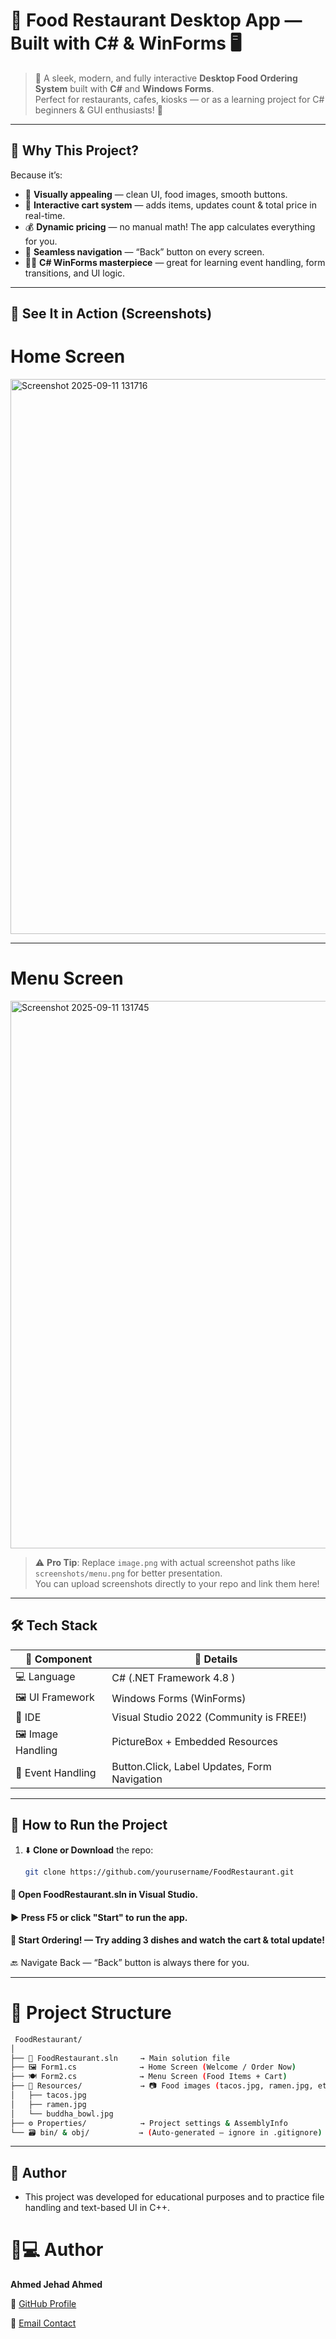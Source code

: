 # 🍔 Food Restaurant Desktop App — Built with C# & WinForms 🖥️

> 🚀 A sleek, modern, and fully interactive **Desktop Food Ordering System** built with **C#** and **Windows Forms**.  
> Perfect for restaurants, cafes, kiosks — or as a learning project for C# beginners & GUI enthusiasts! 🎯

---

## 🌟 Why This Project?

Because it’s:
- 🎨 **Visually appealing** — clean UI, food images, smooth buttons.
- 🛒 **Interactive cart system** — adds items, updates count & total price in real-time.
- 💰 **Dynamic pricing** — no manual math! The app calculates everything for you.
- 🔄 **Seamless navigation** — “Back” button on every screen.
- 🧑‍💻 **C# WinForms masterpiece** — great for learning event handling, form transitions, and UI logic.

---

## 🎥 See It in Action (Screenshots)



# Home Screen
<img width="1534" height="888" alt="Screenshot 2025-09-11 131716" src="https://github.com/user-attachments/assets/a06547d9-3d0f-4dec-b510-6a370f90215b" />

---

# Menu Screen
<img width="1515" height="876" alt="Screenshot 2025-09-11 131745" src="https://github.com/user-attachments/assets/ff573478-de9e-4d04-a9a4-c7864bbbee95" />


> ⚠️ **Pro Tip**: Replace `image.png` with actual screenshot paths like `screenshots/menu.png` for better presentation.  
> You can upload screenshots directly to your repo and link them here!

---

## 🛠️ Tech Stack

| 🧩 Component         | 📌 Details                                  |
|----------------------|---------------------------------------------|
| 💻 Language          | C# (.NET Framework 4.8 )                    |
| 🖼️ UI Framework      | Windows Forms (WinForms)                    |
| 🧰 IDE               | Visual Studio 2022 (Community is FREE!)     |
| 🖼️ Image Handling    | PictureBox + Embedded Resources             |
| 🔄 Event Handling    | Button.Click, Label Updates, Form Navigation|

---

## 🚀 How to Run the Project

1. ⬇️ **Clone or Download** the repo:  
   ```bash
   git clone https://github.com/yourusername/FoodRestaurant.git
   ```
   
#### 📂 Open FoodRestaurant.sln in Visual Studio.
#### ▶️ Press F5 or click "Start" to run the app.
#### 🍕 Start Ordering! — Try adding 3 dishes and watch the cart & total update!
🔙 Navigate Back — “Back” button is always there for you.

---
# 📁 Project Structure

```bash
 FoodRestaurant/
│
├── 📄 FoodRestaurant.sln     → Main solution file
├── 🖼️ Form1.cs              → Home Screen (Welcome / Order Now)
├── 🍽️ Form2.cs              → Menu Screen (Food Items + Cart)
├── 📁 Resources/             → 📷 Food images (tacos.jpg, ramen.jpg, etc.)
│   ├── tacos.jpg
│   ├── ramen.jpg
│   └── buddha_bowl.jpg
├── ⚙️ Properties/            → Project settings & AssemblyInfo
└── 🗃️ bin/ & obj/           → (Auto-generated — ignore in .gitignore)
```
---

## 📌 Author
- This project was developed for educational purposes and to practice file handling and text-based UI in C++.


# 👨💻 Author

**Ahmed Jehad Ahmed**  


🔗 [GitHub Profile](https://github.com/7mee3d)

📧 [Email Contact](mailto:enginnerahemdjehad2004@gmail.com)
